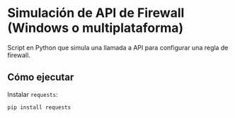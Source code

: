 # Simulación de API de Firewall (Windows o multiplataforma)

Script en Python que simula una llamada a API para configurar una regla de firewall.

## Cómo ejecutar

Instalar `requests`:
```bash
pip install requests
